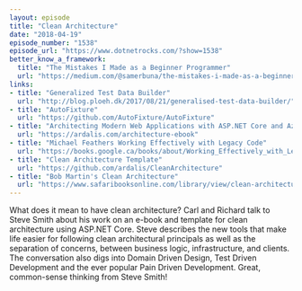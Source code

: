```yaml
---
layout: episode
title: "Clean Architecture"
date: "2018-04-19"
episode_number: "1538"
episode_url: "https://www.dotnetrocks.com/?show=1538"
better_know_a_framework:
  title: "The Mistakes I Made as a Beginner Programmer"
  url: "https://medium.com/@samerbuna/the-mistakes-i-made-as-a-beginner-programmer-ac8b3e54c312"
links:
- title: "Generalized Test Data Builder"
  url: "http://blog.ploeh.dk/2017/08/21/generalised-test-data-builder/"
- title: "AutoFixture"
  url: "https://github.com/AutoFixture/AutoFixture"
- title: "Architecting Modern Web Applications with ASP.NET Core and Azure"
  url: "https://ardalis.com/architecture-ebook"
- title: "Michael Feathers Working Effectively with Legacy Code"
  url: "https://books.google.ca/books/about/Working_Effectively_with_Legacy_Code.html?id=CQlRAAAAMAAJ"
- title: "Clean Architecture Template"
  url: "https://github.com/ardalis/CleanArchitecture"
- title: "Bob Martin's Clean Architecture"
  url: "https://www.safaribooksonline.com/library/view/clean-architecture-a/9780134494272/"
---
```


What does it mean to have clean architecture? Carl and Richard talk to Steve Smith about his work on an e-book and template for clean architecture using ASP.NET Core. Steve describes the new tools that make life easier for following clean architectural principals as well as the separation of concerns, between business logic, infrastructure, and clients. The conversation also digs into Domain Driven Design, Test Driven Development and the ever popular Pain Driven Development. Great, common-sense thinking from Steve Smith!
